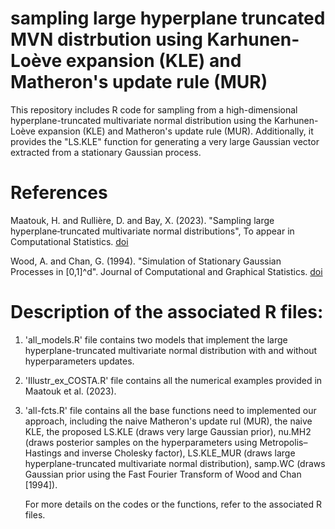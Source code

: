 # sampling large hyperplane truncated MVN distrbution using Karhunen-Loève expansion (KLE) and Matheron's update rule (MUR)
This repository includes R code for sampling from a high-dimensional hyperplane-truncated multivariate normal distribution using the Karhunen-Loève expansion (KLE) and Matheron's update rule (MUR). Additionally, it provides the "LS.KLE" function for generating a very large Gaussian vector extracted from a stationary Gaussian process.

# References
Maatouk, H. and Rullière, D. and Bay, X. (2023). "Sampling large hyperplane‐truncated multivariate normal distributions", To appear in Computational Statistics. [doi](https://link.springer.com/article/10.1007/s00180-023-01416-7)

Wood, A. and Chan, G. (1994). "Simulation of Stationary Gaussian Processes in [0,1]^d". Journal of Computational and Graphical Statistics. [doi](https://www.jstor.org/stable/1390903)


# Description of the associated R files:
1. 'all_models.R' file contains two models that implement the large hyperplane-truncated multivariate normal distribution with and without hyperparameters updates.
2. 'Illustr_ex_COSTA.R' file contains all the numerical examples provided in Maatouk et al. (2023).
3. 'all-fcts.R' file contains all the base functions need to implemented our approach, including the naive Matheron's update rul (MUR), the naive KLE, the proposed LS.KLE (draws very large Gaussian prior), nu.MH2 (draws posterior samples on the hyperparameters using Metropolis–Hastings and inverse Cholesky factor), LS.KLE_MUR (draws large hyperplane-truncated multivariate normal distribution), samp.WC (draws Gaussian prior using the Fast Fourier Transform of Wood and Chan [1994]).

   For more details on the codes or the functions, refer to the associated R files.
